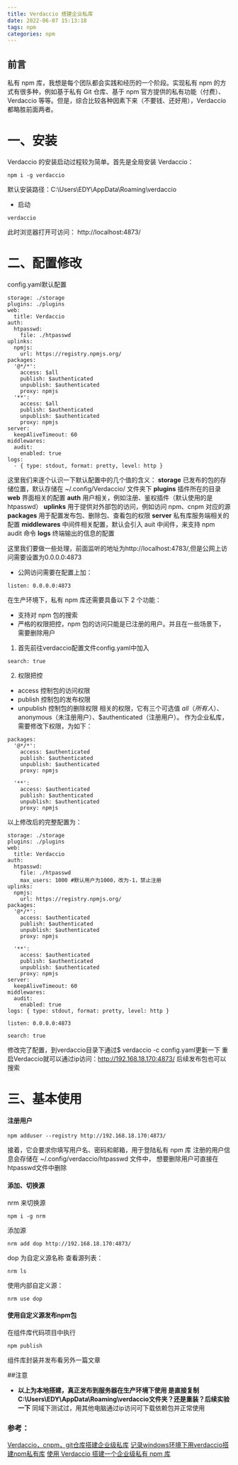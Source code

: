 ```yaml
---
title: Verdaccio 搭建企业私库
date: 2022-06-07 15:13:18
tags: npm
categories: npm
---
```




## 前言
私有 npm 库，我想是每个团队都会实践和经历的一个阶段。实现私有 npm 的方式有很多种，例如基于私有 Git 仓库、基于 npm 官方提供的私有功能（付费）、Verdaccio 等等。但是，综合比较各种因素下来（不要钱、还好用），Verdaccio 都略胜前面两者。

<!-- more -->
<!-- 文章适当文字截断 -->

# 一、安装

Verdaccio 的安装启动过程较为简单。首先是全局安装 Verdaccio：
```JS
npm i -g verdaccio
```
默认安装路径：C:\Users\EDY\AppData\Roaming\verdaccio
* 启动
```JS
verdaccio 
```
此时浏览器打开可访问： http://localhost:4873/
# 二、配置修改
config.yaml默认配置
```JS
storage: ./storage
plugins: ./plugins
web:
  title: Verdaccio
auth:
  htpasswd:
    file: ./htpasswd
uplinks:
  npmjs:
    url: https://registry.npmjs.org/
packages:
  '@*/*':
    access: $all
    publish: $authenticated
    unpublish: $authenticated
    proxy: npmjs
  '**':
    access: $all
    publish: $authenticated
    unpublish: $authenticated
    proxy: npmjs
server:
  keepAliveTimeout: 60
middlewares:
  audit:
    enabled: true
logs:
  - { type: stdout, format: pretty, level: http }
```
这里我们来逐个认识一下默认配置中的几个值的含义：
**storage**   已发布的包的存储位置，默认存储在 ~/.config/Verdaccio/ 文件夹下
**plugins**   插件所在的目录
**web**   界面相关的配置
**auth**  用户相关，例如注册、鉴权插件（默认使用的是 htpasswd）
**uplinks**   用于提供对外部包的访问，例如访问 npm、cnpm 对应的源
**packages**  用于配置发布包、删除包、查看包的权限
**server**  私有库服务端相关的配置
**middlewares**   中间件相关配置，默认会引入 auit 中间件，来支持 npm audit 命令
**logs**  终端输出的信息的配置

这里我们要做一些处理，前面监听的地址为http://localhost:4783/,但是公网上访问需要设置为0.0.0.0:4873
* 公网访问需要在配置上加：
```JS
listen: 0.0.0.0:4873
```

在生产环境下，私有 npm 库还需要具备以下 2 个功能：
* 支持对 npm 包的搜索
* 严格的权限把控，npm 包的访问只能是已注册的用户。并且在一些场景下，需要删除用户
1. 首先前往verdaccio配置文件config.yaml中加入
```JS
search: true
```
2. 权限把控 
* access 控制包的访问权限
* publish 控制包的发布权限
* unpublish 控制包的删除权限
相关的权限，它有三个可选值 $all（所有人）、$anonymous（未注册用户）、$authenticated（注册用户）。
作为企业私库，需要修改下权限，为如下：
```JS
packages:
  '@*/*':
    access: $authenticated
    publish: $authenticated
    unpublish: $authenticated
    proxy: npmjs

  '**':
    access: $authenticated
    publish: $authenticated
    unpublish: $authenticated
    proxy: npmjs
```

以上修改后的完整配置为：
```JS
storage: ./storage
plugins: ./plugins
web:
  title: Verdaccio
auth:
  htpasswd:
    file: ./htpasswd
    max_users: 1000 #默认用户为1000，改为-1，禁止注册
uplinks:
  npmjs:
    url: https://registry.npmjs.org/
packages:
  '@*/*':
    access: $authenticated
    publish: $authenticated
    unpublish: $authenticated
    proxy: npmjs

  '**':
    access: $authenticated
    publish: $authenticated
    unpublish: $authenticated
    proxy: npmjs
server:
  keepAliveTimeout: 60
middlewares:
  audit:
    enabled: true
logs: { type: stdout, format: pretty, level: http }

listen: 0.0.0.0:4873

search: true
```



修改完了配置，到verdaccio目录下通过$ verdaccio -c config.yaml更新一下
重启Verdaccio就可以通过ip访问：http://192.168.18.170:4873/
后续发布包也可以搜索

# 三、基本使用
#### 注册用户
```JS
npm adduser --registry http://192.168.18.170:4873/
```
接着，它会要求你填写用户名、密码和邮箱，用于登陆私有 npm 库
注册的用户信息会存储在 ~/.config/verdaccio/htpasswd 文件中，
想要删除用户可直接在htpasswd文件中删除
#### 添加、切换源
nrm 来切换源
```JS
npm i -g nrm
```
添加源
```JS
nrm add dop http://192.168.18.170:4873/
```
dop 为自定义源名称
查看源列表：
```JS
nrm ls
```
使用内部自定义源：
```JS
nrm use dop
```

#### 使用自定义源发布npm包
在组件库代码项目中执行
```JS
npm publish
```
组件库封装并发布看另外一篇文章

##注意
* **以上为本地搭建，真正发布到服务器在生产环境下使用 是直接复制C:\Users\EDY\AppData\Roaming\verdaccio文件夹？还是重装？后续实验一下**
同域下测试过，用其他电脑通过ip访问可下载依赖包并正常使用






### 参考：
[Verdaccio，cnpm，git仓库搭建企业级私库](https://juejin.cn/post/6844904033354776590)
[记录windows环境下用verdaccio搭建npm私有库](https://blog.csdn.net/weixin_43249693/article/details/84453017?spm=1001.2101.3001.6650.19&utm_medium=distribute.pc_relevant.none-task-blog-2%7Edefault%7EBlogCommendFromBaidu%7ERate-19-84453017-blog-114261826.pc_relevant_antiscanv2&depth_1-utm_source=distribute.pc_relevant.none-task-blog-2%7Edefault%7EBlogCommendFromBaidu%7ERate-19-84453017-blog-114261826.pc_relevant_antiscanv2&utm_relevant_index=25)
[使用 Verdaccio 搭建一个企业级私有 npm 库](https://blog.csdn.net/qq_42049445/article/details/114261826)

